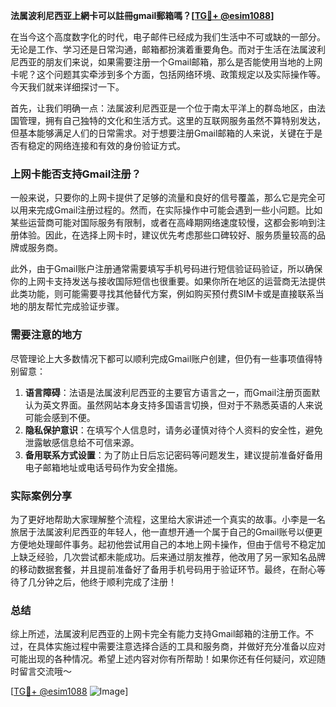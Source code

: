 **法属波利尼西亚上網卡可以註冊gmail郵箱嗎？[[TG💪+ @esim1088](https://t.me/s/esim1088)]**

在当今这个高度数字化的时代，电子邮件已经成为我们生活中不可或缺的一部分。无论是工作、学习还是日常沟通，邮箱都扮演着重要角色。而对于生活在法属波利尼西亚的朋友们来说，如果需要注册一个Gmail邮箱，那么是否能使用当地的上网卡呢？这个问题其实牵涉到多个方面，包括网络环境、政策规定以及实际操作等。今天我们就来详细探讨一下。

首先，让我们明确一点：法属波利尼西亚是一个位于南太平洋上的群岛地区，由法国管理，拥有自己独特的文化和生活方式。这里的互联网服务虽然不算特别发达，但基本能够满足人们的日常需求。对于想要注册Gmail邮箱的人来说，关键在于是否有稳定的网络连接和有效的身份验证方式。

### 上网卡能否支持Gmail注册？

一般来说，只要你的上网卡提供了足够的流量和良好的信号覆盖，那么它是完全可以用来完成Gmail注册过程的。然而，在实际操作中可能会遇到一些小问题。比如某些运营商可能对国际服务有限制，或者在高峰期网络速度较慢，这都会影响到注册体验。因此，在选择上网卡时，建议优先考虑那些口碑较好、服务质量较高的品牌或服务商。

此外，由于Gmail账户注册通常需要填写手机号码进行短信验证码验证，所以确保你的上网卡支持发送与接收国际短信也很重要。如果你所在地区的运营商无法提供此类功能，则可能需要寻找其他替代方案，例如购买预付费SIM卡或是直接联系当地的朋友帮忙完成验证步骤。

### 需要注意的地方

尽管理论上大多数情况下都可以顺利完成Gmail账户创建，但仍有一些事项值得特别留意：

1. **语言障碍**：法语是法属波利尼西亚的主要官方语言之一，而Gmail注册页面默认为英文界面。虽然网站本身支持多国语言切换，但对于不熟悉英语的人来说可能会感到不便。
2. **隐私保护意识**：在填写个人信息时，请务必谨慎对待个人资料的安全性，避免泄露敏感信息给不可信来源。
3. **备用联系方式设置**：为了防止日后忘记密码等问题发生，建议提前准备好备用电子邮箱地址或电话号码作为安全措施。

### 实际案例分享

为了更好地帮助大家理解整个流程，这里给大家讲述一个真实的故事。小李是一名旅居于法属波利尼西亚的年轻人，他一直想开通一个属于自己的Gmail账号以便更方便地处理邮件事务。起初他尝试用自己的本地上网卡操作，但由于信号不稳定加上缺乏经验，几次尝试都未能成功。后来通过朋友推荐，他改用了另一家知名品牌的移动数据套餐，并且提前准备好了备用手机号码用于验证环节。最终，在耐心等待了几分钟之后，他终于顺利完成了注册！

### 总结

综上所述，法属波利尼西亚的上网卡完全有能力支持Gmail邮箱的注册工作。不过，在具体实施过程中需要注意选择合适的工具和服务商，并做好充分准备以应对可能出现的各种情况。希望上述内容对你有所帮助！如果你还有任何疑问，欢迎随时留言交流哦～ 

[[TG💪+ @esim1088](https://t.me/s/esim1088) ![Image](https://i.postimg.cc/4NQfJmqS/Snipaste-2025-05-13-00-14-12.png)]